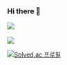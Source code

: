 ### Hi there 👋

<img src="https://github-readme-stats.vercel.app/api/top-langs/?username=JJongmen&layout=compact"><br><br>
<img src="https://github-readme-stats.vercel.app/api?username=JJongmen&show_icons=true">

[![Solved.ac 프로필](http://mazassumnida.wtf/api/v2/generate_badge?boj=pjy901)](https://solved.ac/pjy901)
<!--
**JJongmen/JJongmen** is a ✨ _special_ ✨ repository because its `README.md` (this file) appears on your GitHub profile.

Here are some ideas to get you started:

- 🔭 I’m currently working on ...
- 🌱 I’m currently learning ...
- 👯 I’m looking to collaborate on ...
- 🤔 I’m looking for help with ...
- 💬 Ask me about ...
- 📫 How to reach me: ...
- 😄 Pronouns: ...
- ⚡ Fun fact: ...
-->
